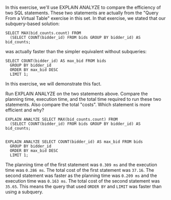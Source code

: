 In this exercise, we'll use EXPLAIN ANALYZE to compare the efficiency of two SQL statements. These two statements are actually from the "Query From a Virtual Table" exercise in this set. In that exercise, we stated that our subquery-based solution:
```
SELECT MAX(bid_counts.count) FROM
  (SELECT COUNT(bidder_id) FROM bids GROUP BY bidder_id) AS bid_counts;
```

was actually faster than the simpler equivalent without subqueries:
```
SELECT COUNT(bidder_id) AS max_bid FROM bids
  GROUP BY bidder_id
  ORDER BY max_bid DESC
  LIMIT 1;
```

In this exercise, we will demonstrate this fact.

Run EXPLAIN ANALYZE on the two statements above. Compare the planning time, execution time, and the total time required to run these two statements. Also compare the total "costs". Which statement is more efficient and why?


```
EXPLAIN ANALYZE SELECT MAX(bid_counts.count) FROM
  (SELECT COUNT(bidder_id) FROM bids GROUP BY bidder_id) AS bid_counts;


EXPLAIN ANALYZE SELECT COUNT(bidder_id) AS max_bid FROM bids
  GROUP BY bidder_id
  ORDER BY max_bid DESC
  LIMIT 1;
```

The planning time of the first statement was `0.309 ms` and the execution time was `0.286 ms`. The total cost of the first statement was `37.16`. The second statement was faster as the planning time was `0.209 ms` and the execution time was `0.163 ms`. The total cost of the second statement was `35.65`. This means the query that used `ORDER BY` and `LIMIT` was faster than using a subquery.


